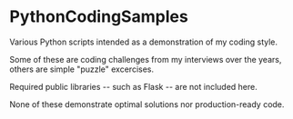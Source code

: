 # PythonCodingSamples

Various Python scripts intended as a demonstration of my coding style.

Some of these are coding challenges from my interviews over the years, others are
simple "puzzle" excercises.

Required public libraries -- such as Flask -- are not included here.

None of these demonstrate optimal solutions nor production-ready code.

